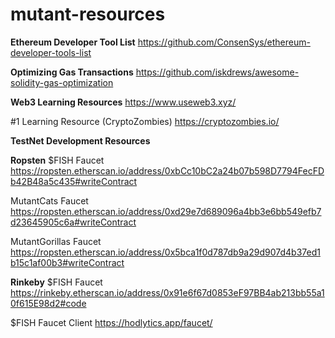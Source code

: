 # mutant-resources

**Ethereum Developer Tool List**
https://github.com/ConsenSys/ethereum-developer-tools-list

**Optimizing Gas Transactions**
https://github.com/iskdrews/awesome-solidity-gas-optimization

**Web3 Learning Resources**
https://www.useweb3.xyz/

  #1 Learning Resource (CryptoZombies)
  https://cryptozombies.io/

**TestNet Development Resources**
  
  **Ropsten**
  $FISH Faucet
  https://ropsten.etherscan.io/address/0xbCc10bC2a24b07b598D7794FecFDb42B48a5c435#writeContract
  
  MutantCats Faucet
  https://ropsten.etherscan.io/address/0xd29e7d689096a4bb3e6bb549efb7d23645905c6a#writeContract
  
  MutantGorillas Faucet
  https://ropsten.etherscan.io/address/0x5bca1f0d787db9a29d907d4b37ed1b15c1af00b3#writeContract
  
  **Rinkeby**
  $FISH Faucet
  https://rinkeby.etherscan.io/address/0x91e6f67d0853eF97BB4ab213bb55a10f615E98d2#code
  
  $FISH Faucet Client
  https://hodlytics.app/faucet/
  
